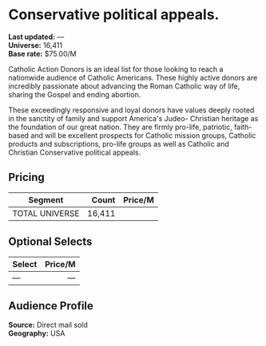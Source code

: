 # Conservative political appeals.

**Last updated:** —  
**Universe:** 16,411  
**Base rate:** $75.00/M

Catholic Action Donors is an ideal list for those looking to reach a
nationwide audience of Catholic Americans.  These highly active
donors are incredibly passionate about advancing the Roman
Catholic way of life, sharing the Gospel and ending abortion. 
 
 
These exceedingly responsive and loyal donors have values deeply
rooted in the sanctity of family and support America's Judeo-
Christian heritage as the foundation of our great nation.   They
are firmly pro-life, patriotic, faith-based and will be excellent
prospects for Catholic mission groups, Catholic products and
subscriptions, pro-life groups as well as Catholic and Christian
Conservative political appeals.

## Pricing
| Segment | Count | Price/M |
|---|---:|---:|
| TOTAL UNIVERSE | 16,411 |  |

## Optional Selects
| Select | Price/M |
|---|---:|
| — | — |

## Audience Profile


**Source:** Direct mail sold  
**Geography:** USA
